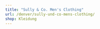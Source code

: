 ```yaml
---
title: "Sully & Co. Men's Clothing"
url: /denver/sully-und-co-mens-clothing/
shop: Kleidung
---
```

